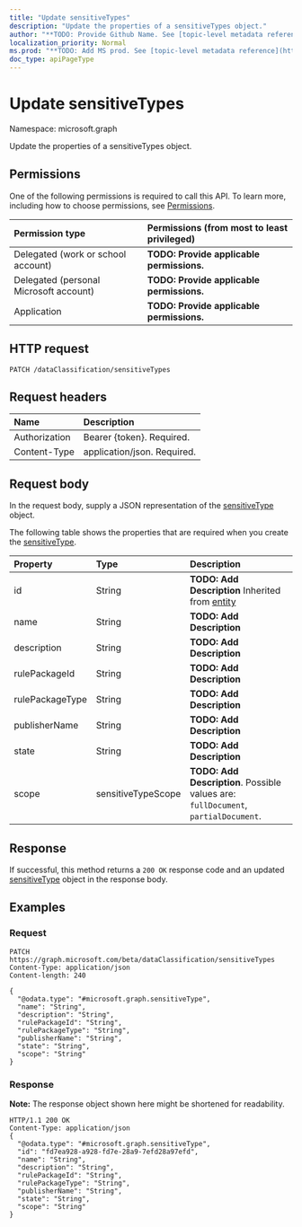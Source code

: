 ```yaml
---
title: "Update sensitiveTypes"
description: "Update the properties of a sensitiveTypes object."
author: "**TODO: Provide Github Name. See [topic-level metadata reference](https://msgo.azurewebsites.net/add/document/guidelines/metadata.html#topic-level-metadata)**"
localization_priority: Normal
ms.prod: "**TODO: Add MS prod. See [topic-level metadata reference](https://msgo.azurewebsites.net/add/document/guidelines/metadata.html#topic-level-metadata)**"
doc_type: apiPageType
---
```


# Update sensitiveTypes

Namespace: microsoft.graph

Update the properties of a sensitiveTypes object.

## Permissions
One of the following permissions is required to call this API. To learn more, including how to choose permissions, see [Permissions](/concepts/permissions-reference.md).

|Permission type|Permissions (from most to least privileged)|
|:---|:---|
|Delegated (work or school account)|**TODO: Provide applicable permissions.**|
|Delegated (personal Microsoft account)|**TODO: Provide applicable permissions.**|
|Application|**TODO: Provide applicable permissions.**|

## HTTP request

<!-- {
  "blockType": "ignored"
}
-->
``` http
PATCH /dataClassification/sensitiveTypes
```

## Request headers
|Name|Description|
|:---|:---|
|Authorization|Bearer {token}. Required.|
|Content-Type|application/json. Required.|

## Request body
In the request body, supply a JSON representation of the [sensitiveType](../resources/sensitivetype.md) object.

The following table shows the properties that are required when you create the [sensitiveType](../resources/sensitivetype.md).

|Property|Type|Description|
|:---|:---|:---|
|id|String|**TODO: Add Description** Inherited from [entity](../resources/entity.md)|
|name|String|**TODO: Add Description**|
|description|String|**TODO: Add Description**|
|rulePackageId|String|**TODO: Add Description**|
|rulePackageType|String|**TODO: Add Description**|
|publisherName|String|**TODO: Add Description**|
|state|String|**TODO: Add Description**|
|scope|sensitiveTypeScope|**TODO: Add Description**. Possible values are: `fullDocument`, `partialDocument`.|



## Response

If successful, this method returns a `200 OK` response code and an updated [sensitiveType](../resources/sensitivetype.md) object in the response body.

## Examples

### Request
<!-- {
  "blockType": "request",
  "name": "update_sensitivetypes"
}
-->
``` http
PATCH https://graph.microsoft.com/beta/dataClassification/sensitiveTypes
Content-Type: application/json
Content-length: 240

{
  "@odata.type": "#microsoft.graph.sensitiveType",
  "name": "String",
  "description": "String",
  "rulePackageId": "String",
  "rulePackageType": "String",
  "publisherName": "String",
  "state": "String",
  "scope": "String"
}
```

### Response
**Note:** The response object shown here might be shortened for readability.
<!-- {
  "blockType": "response",
  "truncated": true
}
-->
``` http
HTTP/1.1 200 OK
Content-Type: application/json
{
  "@odata.type": "#microsoft.graph.sensitiveType",
  "id": "fd7ea928-a928-fd7e-28a9-7efd28a97efd",
  "name": "String",
  "description": "String",
  "rulePackageId": "String",
  "rulePackageType": "String",
  "publisherName": "String",
  "state": "String",
  "scope": "String"
}
```

